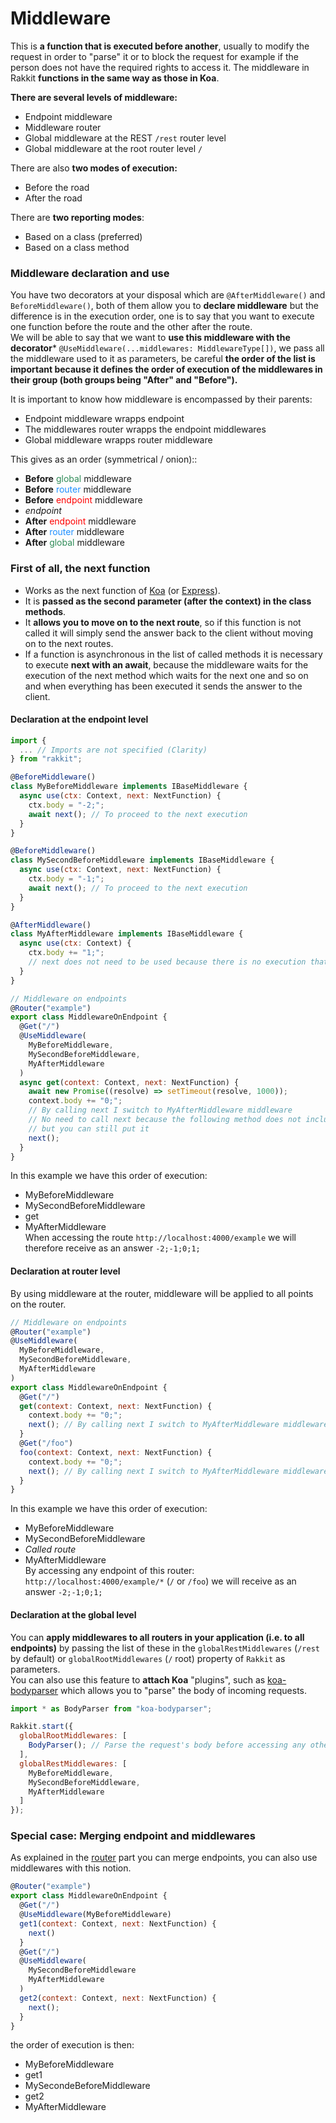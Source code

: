 # Middleware
This is **a function that is executed before another**, usually to modify the request in order to "parse" it or to block the request for example if the person does not have the required rights to access it. The middleware in Rakkit **functions in the same way as those in Koa**.  

**There are several levels of middleware:**
- Endpoint middleware
- Middleware router
- Global middleware at the REST `/rest` router level
- Global middleware at the root router level `/`

There are also **two modes of execution:**
- Before the road
- After the road

There are **two reporting modes**:
- Based on a class (preferred)
- Based on a class method

### Middleware declaration and use
You have two decorators at your disposal which are `@AfterMiddleware()` and `BeforeMiddleware()`, both of them allow you to **declare middleware** but the difference is in the execution order, one is to say that you want to execute one function before the route and the other after the route.  
We will be able to say that we want to **use this middleware with the decorator*** `@UseMiddleware(...middlewares: MiddlewareType[])`, we pass all the middleware used to it as parameters, be careful **the order of the list is important because it defines the order of execution of the middlewares in their group (both groups being "After" and "Before").**  

It is important to know how middleware is encompassed by their parents:
- Endpoint middleware wrapps endpoint
- The middlewares router wrapps the endpoint middlewares
- Global middleware wrapps router middleware

This gives as an order (symmetrical / onion)::
- **Before** <span style="color:seagreen">global</span> middleware
- **Before** <span style="color:dodgerblue">router</span> middleware
- **Before** <span style="color:red">endpoint</span> middleware
- _endpoint_
- **After** <span style="color:red">endpoint</span> middleware
- **After** <span style="color:dodgerblue">router</span> middleware
- **After** <span style="color:seagreen">global</span> middleware

### First of all, the next function
- Works as the next function of [Koa](https://koajs.com) (or [Express](https://expressjs.com/fr/)).  
- It is **passed as the second parameter (after the context) in the class methods**.  
- It **allows you to move on to the next route**, so if this function is not called it will simply send the answer back to the client without moving on to the next routes.  
- If a function is asynchronous in the list of called methods it is necessary to execute **next with an await**, because the middleware waits for the execution of the next method which waits for the next one and so on and when everything has been executed it sends the answer to the client.  

#### Declaration at the endpoint level
```javascript
import {
  ... // Imports are not specified (Clarity)
} from "rakkit";

@BeforeMiddleware()
class MyBeforeMiddleware implements IBaseMiddleware {
  async use(ctx: Context, next: NextFunction) {
    ctx.body = "-2;";
    await next(); // To proceed to the next execution
  }
}

@BeforeMiddleware()
class MySecondBeforeMiddleware implements IBaseMiddleware {
  async use(ctx: Context, next: NextFunction) {
    ctx.body = "-1;";
    await next(); // To proceed to the next execution
  }
}

@AfterMiddleware()
class MyAfterMiddleware implements IBaseMiddleware {
  async use(ctx: Context) {
    ctx.body += "1;";
    // next does not need to be used because there is no execution that follows
  }
}

// Middleware on endpoints
@Router("example")
export class MiddlewareOnEndpoint {
  @Get("/")
  @UseMiddleware(
    MyBeforeMiddleware,
    MySecondBeforeMiddleware,
    MyAfterMiddleware
  )
  async get(context: Context, next: NextFunction) {
    await new Promise((resolve) => setTimeout(resolve, 1000));
    context.body += "0;";
    // By calling next I switch to MyAfterMiddleware middleware
    // No need to call next because the following method does not include asynchronous tasks,
    // but you can still put it
    next();
  }
}
```
In this example we have this order of execution:  
- MyBeforeMiddleware
- MySecondBeforeMiddleware
- get
- MyAfterMiddleware  
When accessing the route `http://localhost:4000/example` we will therefore receive as an answer `-2;-1;0;1;`

#### Declaration at router level
By using middleware at the router, middleware will be applied to all points on the router.  
```javascript
// Middleware on endpoints
@Router("example")
@UseMiddleware(
  MyBeforeMiddleware,
  MySecondBeforeMiddleware,
  MyAfterMiddleware
)
export class MiddlewareOnEndpoint {
  @Get("/")
  get(context: Context, next: NextFunction) {
    context.body += "0;";
    next(); // By calling next I switch to MyAfterMiddleware middleware
  }
  @Get("/foo")
  foo(context: Context, next: NextFunction) {
    context.body += "0;";
    next(); // By calling next I switch to MyAfterMiddleware middleware
  }
}
```
In this example we have this order of execution:  
- MyBeforeMiddleware
- MySecondBeforeMiddleware
- _Called route_
- MyAfterMiddleware  
By accessing any endpoint of this router: `http://localhost:4000/example/*` (`/` or `/foo`) we will receive as an answer `-2;-1;0;1;`

#### Declaration at the global level
You can **apply middlewares to all routers in your application (i.e. to all endpoints)** by passing the list of these in the `globalRestMiddlewares` (`/rest` by default) or `globalRootMiddlewares` (`/` root) property of `Rakkit` as parameters.  
You can also use this feature to **attach Koa** "plugins", such as [koa-bodyparser](https://github.com/koajs/bodyparser) which allows you to "parse" the body of incoming requests.
```javascript
import * as BodyParser from "koa-bodyparser";

Rakkit.start({
  globalRootMiddlewares: [
    BodyParser(); // Parse the request's body before accessing any other method
  ],
  globalRestMiddlewares: [
    MyBeforeMiddleware,
    MySecondBeforeMiddleware,
    MyAfterMiddleware
  ]
});
```

### Special case: Merging endpoint and middlewares
As explained in the [router](/#/en/router) part you can merge endpoints, you can also use middlewares with this notion.

```javascript
@Router("example")
export class MiddlewareOnEndpoint {
  @Get("/")
  @UseMiddleware(MyBeforeMiddleware)
  get1(context: Context, next: NextFunction) {
    next()
  }
  @Get("/")
  @UseMiddleware(
    MySecondBeforeMiddleware
    MyAfterMiddleware
  )
  get2(context: Context, next: NextFunction) {
    next();
  }
}
```
the order of execution is then:
- MyBeforeMiddleware
- get1
- MySecondeBeforeMiddleware
- get2
- MyAfterMiddleware

